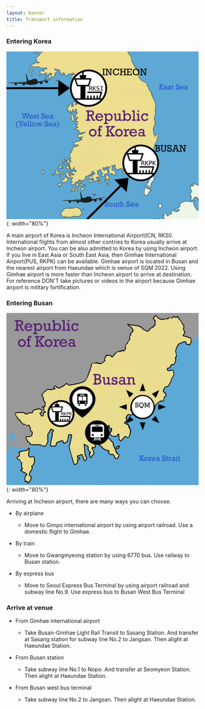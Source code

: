 ```yaml
---
layout: banner
title: Transport information
---
```

### Entering Korea
![Airport of Korea](/assets/img/slider/airport.jpg){: width="80%"}

A main airport of Korea is Incheon International Airport(ICN, RKSI). International flights from almost other contries to Korea usually arrive at Incheon airport. You can be also admitted to Korea by using Incheon airport. 
If you live in East Asia or South East Asia, then Gimhae International Airport(PUS, RKPK) can be available. Gimhae airport is located in Busan and the nearest airport from Haeundae which is venue of SQM 2022. Using Gimhae airport is more faster than Incheon airport to arrive at destination. For reference DON'T take pictures or videos in the airport because Gimhae airport is military fortification.

### Entering Busan
![Transports in Busan](/assets/img/slider/transports.jpg){: width="80%"}

Arriving at Incheon airport, there are many ways you can choose. 

* By airplane

    * Move to Gimpo international airport by using airport railroad. Use a domestic flight to Gimhae.

* By train

    * Move to Gwangmyeong station by using 6770 bus. Use railway to Busan station.

* By express bus

    * Move to Seoul Express Bus Terminal by using airport railroad and subway line No.9. Use express bus to Busan West Bus Terminal

### Arrive at venue
* From Gimhae international airport

    * Take Busan-Gimhae Light Rail Transit to Sasang Station. And transfer at Sasang station for subway line No.2 to Jangsan. Then alight at Haeundae Station.

* From Busan station

    * Take subway line No.1 to Nopo. And transfer at Seomyeon Station. Then alight at Haeundae Station.

* From Busan west bus terminal

    * Take subway line No.2 to Jangsan. Then alight at Haeundae Station.